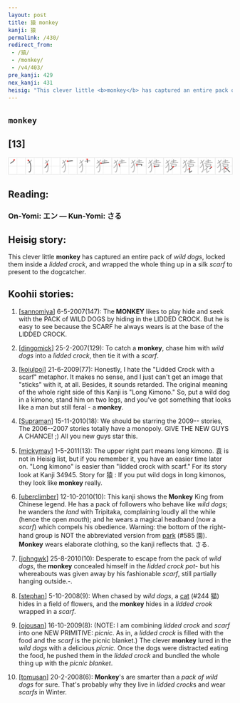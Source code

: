 ```yaml
---
layout: post
title: 猿 monkey
kanji: 猿
permalink: /430/
redirect_from:
 - /猿/
 - /monkey/
 - /v4/403/
pre_kanji: 429
nex_kanji: 431
heisig: "This clever little <b>monkey</b> has captured an entire pack of <i>wild dogs</i>, locked them inside a <i>lidded crock</i>, and wrapped the whole thing up in a silk <i>scarf</i> to present to the dogcatcher."
---
```


## `monkey`

## [13]

<div class="stroke"><img src="../images/E78CBF.png" /></div>

## Reading:

### On-Yomi: エン &mdash; Kun-Yomi: さる

## Heisig story:

This clever little <b>monkey</b> has captured an entire pack of <i>wild dogs</i>, locked them inside a <i>lidded crock</i>, and wrapped the whole thing up in a silk <i>scarf</i> to present to the dogcatcher.

## Koohii stories:

1) [<a href="http://kanji.koohii.com/profile/sannomiya">sannomiya</a>] 6-5-2007(147): The<strong> MONKEY</strong> likes to play hide and seek with the PACK of WILD DOGS by hiding in the LIDDED CROCK. But he is easy to see because the SCARF he always wears is at the base of the LIDDED CROCK.

2) [<a href="http://kanji.koohii.com/profile/dingomick">dingomick</a>] 25-2-2007(129): To catch a <strong>monkey</strong>, chase him with <em>wild dogs</em> into a <em>lidded crock</em>, then tie it with a <em>scarf</em>.

3) [<a href="http://kanji.koohii.com/profile/koiulpoi">koiulpoi</a>] 21-6-2009(77): Honestly, I hate the &quot;Lidded Crock with a scarf&quot; metaphor. It makes no sense, and I just can&#039;t get an image that &quot;sticks&quot; with it, at all. Besides, it sounds retarded. The original meaning of the whole right side of this Kanji is &quot;Long Kimono.&quot; So, put a wild dog in a kimono, stand him on two legs, and you&#039;ve got something that looks like a man but still feral - a<strong> monkey</strong>.

4) [<a href="http://kanji.koohii.com/profile/Supraman">Supraman</a>] 15-11-2010(18): We should be starring the 2009-- stories, The 2006--2007 stories totally have a monopoly. GIVE THE NEW GUYS A CHANCE! ;) All you new guys star this.

5) [<a href="http://kanji.koohii.com/profile/mickymay">mickymay</a>] 1-5-2011(13): The upper right part means long kimono. 袁 is not in Heisig list, but if you remember it, you have an easier time later on. &quot;Long kimono&quot; is easier than &quot;lidded crock with scarf.&quot; For its story look at Kanji 34945. Story for 猿 : If you put wild dogs in long kimonos, they look like<strong> monkey</strong> really.

6) [<a href="http://kanji.koohii.com/profile/uberclimber">uberclimber</a>] 12-10-2010(10): This kanji shows the<strong> Monkey</strong> King from Chinese legend. He has a pack of followers who behave like <em>wild dogs</em>; he wanders the <em>land</em> with Tripitaka, complaining loudly all the while (hence the open <em>mouth</em>); and he wears a magical headband (now a <em>scarf</em>) which compels his obedience. Warning: the bottom of the right-hand group is NOT the abbreviated version from <a href="../v4/585">park</a> (#585 園).<strong> Monkey</strong> wears elaborate clothing, so the kanji reflects that. さる.

7) [<a href="http://kanji.koohii.com/profile/johngwk">johngwk</a>] 25-8-2010(10): Desperate to escape from the pack of <em>wild dogs</em>, the<strong> monkey</strong> concealed himself in the <em>lidded crock pot</em>- but his whereabouts was given away by his fashionable <em>scarf</em>, still partially hanging outside.-.

8) [<a href="http://kanji.koohii.com/profile/stephan">stephan</a>] 5-10-2008(9): When chased by <em>wild dogs</em>, a <a href="../v4/244">cat</a> (#244 猫) hides in a field of flowers, and the<strong> monkey</strong> hides in a <em>lidded crook</em> wrapped in a <em>scarf</em>.

9) [<a href="http://kanji.koohii.com/profile/ojousan">ojousan</a>] 16-10-2009(8): (NOTE: I am combining <em>lidded crock</em> and <em>scarf</em> into one NEW PRIMITIVE: <em>picnic</em>. As in, a <em>lidded crock</em> is filled with the food and the <em>scarf</em> is the picnic blanket.) The clever <strong>monkey</strong> lured in the <em>wild dogs</em> with a delicious <em>picnic.</em> Once the dogs were distracted eating the food, he pushed them in the <em>lidded crock</em> and bundled the whole thing up with the <em>picnic blanket</em>.

10) [<a href="http://kanji.koohii.com/profile/tomusan">tomusan</a>] 20-2-2008(6): <strong>Monkey</strong>&#039;s are smarter than a <em>pack of wild dogs</em> for sure. That&#039;s probably why they live in <em>lidded crock</em>s and wear <em>scarfs</em> in Winter.
